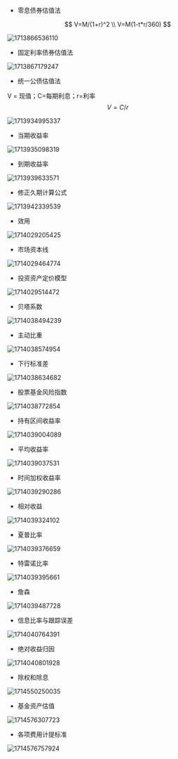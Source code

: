 - 零息债券估值法

$$
V=M/(1+r)^2 \\
V=M(1-t*r/360)
$$


![1713866536110](公式.assets/1713866536110.png)

- 固定利率债券估值法

![1713867179247](公式.assets/1713867179247.png)

- 统一公债估值法

V = 现值；C=每期利息；r=利率
$$
V =C/r
$$

![1713934995337](公式.assets/1713934995337.png)

- 当期收益率

![1713935098319](公式.assets/1713935098319.png)



- 到期收益率 

![1713939633571](公式.assets/1713939633571.png)

- 修正久期计算公式

![1713942339539](公式.assets/1713942339539.png)

- 效用

![1714029205425](公式.assets/1714029205425.png)



- 市场资本线

![1714029464774](公式.assets/1714029464774.png)



- 投资资产定价模型

![1714029514472](公式.assets/1714029514472.png)



- 贝塔系数

![1714038494239](公式.assets/1714038494239.png)



- 主动比重

![1714038574954](公式.assets/1714038574954.png)

- 下行标准差

![1714038634682](公式.assets/1714038634682.png)

- 股票基金风险指数

![1714038772854](公式.assets/1714038772854.png)

- 持有区间收益率

![1714039004089](公式.assets/1714039004089.png)



- 平均收益率

![1714039037531](公式.assets/1714039037531.png)



- 时间加权收益率

![1714039290286](公式.assets/1714039290286.png)



- 相对收益

![1714039324102](公式.assets/1714039324102.png)





- 夏普比率

![1714039376659](公式.assets/1714039376659.png)

- 特雷诺比率

![1714039395661](公式.assets/1714039395661.png)

- 詹森

![1714039487728](公式.assets/1714039487728.png)





- 信息比率与跟踪误差

![1714040764391](公式.assets/1714040764391.png)





- 绝对收益归因

![1714040801928](公式.assets/1714040801928.png)



- 除权和除息

![1714550250035](公式.assets/1714550250035.png)





- 基金资产估值

![1714576307723](公式.assets/1714576307723.png)



- 各项费用计提标准

![1714576757924](公式.assets/1714576757924.png)